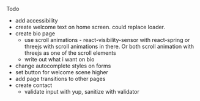 Todo

- add accessibility
- create welcome text on home screen. could replace loader.
- create bio page
  - use scroll animations - react-visibility-sensor with react-spring or threejs with scroll animations in there. Or both scroll animation with threejs as one of the scroll elements
  - write out what i want on bio
- change autocomplete styles on forms
- set button for welcome scene higher
- add page transitions to other pages
- create contact
  - validate input with yup, sanitize with validator
